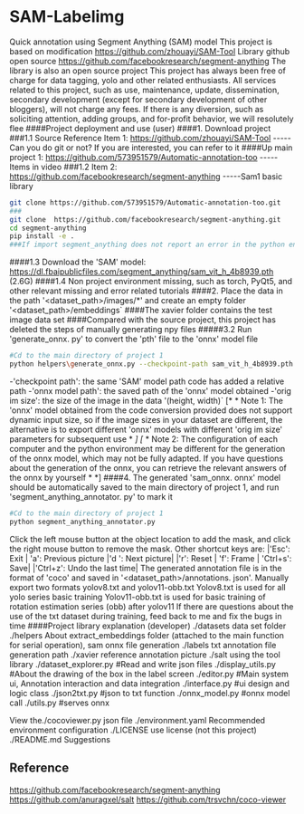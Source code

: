 # SAM-Labelimg
Quick annotation using Segment Anything (SAM) model
This project is based on modification https://github.com/zhouayi/SAM-Tool Library github open source
https://github.com/facebookresearch/segment-anything The library is also an open source project
This project has always been free of charge for data tagging, yolo and other related enthusiasts. All services related to this project, such as use, maintenance, update, dissemination, secondary development (except for secondary development of other bloggers), will not charge any fees. If there is any diversion, such as soliciting attention, adding groups, and for-profit behavior, we will resolutely flee
####Project deployment and use (user)
####1. Download project
###1.1 Source Reference Item 1: https://github.com/zhouayi/SAM-Tool -----Can you do git or not? If you are interested, you can refer to it
####Up main project 1: https://github.com/573951579/Automatic-annotation-too -----Items in video
###1.2 Item 2: https://github.com/facebookresearch/segment-anything -----Sam1 basic library
```bash  
git clone https://github.com/573951579/Automatic-annotation-too.git
###
git clone  https://github.com/facebookresearch/segment-anything.git
cd segment-anything
pip install -e .
###If import segment_anything does not report an error in the python environment, the installation succeeds
```
####1.3
Download the 'SAM' model: https://dl.fbaipublicfiles.com/segment_anything/sam_vit_h_4b8939.pth (2.6G)
####1.4
Non project environment missing, such as torch, PyQt5, and other relevant missing and error related tutorials
####2. Place the data in the path '<dataset_path>/images/*' and create an empty folder '<dataset_path>/embeddings`
####The xavier folder contains the test image data set
####Compared with the source project, this project has deleted the steps of manually generating npy files
#####3.2 Run 'generate_onnx. py' to convert the 'pth' file to the 'onnx' model file
```bash
#Cd to the main directory of project 1
python helpers\generate_onnx.py --checkpoint-path sam_vit_h_4b8939.pth --onnx-model-path ./sam_onnx.onnx --orig-im-size 1080 1920
```
-'checkpoint path': the same 'SAM' model path code has added a relative path
-'onnx model path': the saved path of the 'onnx' model obtained
-'orig im size': the size of the image in the data '(height, width)`
[* * Note 1: The 'onnx' model obtained from the code conversion provided does not support dynamic input size, so if the image sizes in your dataset are different, the alternative is to export different 'onnx' models with different 'orig im size' parameters for subsequent use * *]
[* * Note 2: The configuration of each computer and the python environment may be different for the generation of the onnx model, which may not be fully adapted. If you have questions about the generation of the onnx, you can retrieve the relevant answers of the onnx by yourself * *]
####4. The generated 'sam_onnx. onnx' model should be automatically saved to the main directory of project 1, and run 'segment_anything_annotator. py' to mark it
```bash
#Cd to the main directory of project 1
python segment_anything_annotator.py
```
Click the left mouse button at the object location to add the mask, and click the right mouse button to remove the mask.
Other shortcut keys are:
|'Esc': Exit | 'a': Previous picture |'d ': Next picture|
|'r': Reset | 'f': Frame | 'Ctrl+s': Save|
|'Ctrl+z': Undo the last time|
The generated annotation file is in the format of 'coco' and saved in '<dataset_path>/annotations. json'.
Manually export two formats yolov8.txt and yolov11-obb.txt
Yolov8.txt is used for all yolo series basic training
Yolov11-obb.txt is used for basic training of rotation estimation series (obb) after yolov11
If there are questions about the use of the txt dataset during training, feed back to me and fix the bugs in time
####Project library explanation (developer)
./datasets data set folder
./helpers About extract_embeddings folder (attached to the main function for serial operation), sam onnx file generation
./labels txt annotation file generation path
./xavier reference annotation picture
./salt using the tool library
    ./dataset_explorer.py #Read and write json files
    ./display_utils.py #About the drawing of the box in the label screen
    ./editor.py #Main system ui, Annotation interaction and data integration
    ./interface.py #ui design and logic class
    ./json2txt.py #json to txt function
    ./onnx_model.py #onnx model call
    ./utils.py #serves onnx

View the./cocoviewer.py json file
./environment.yaml Recommended environment configuration
./LICENSE use license (not this project)
./README.md Suggestions
## Reference
https://github.com/facebookresearch/segment-anything 
https://github.com/anuragxel/salt
https://github.com/trsvchn/coco-viewer
